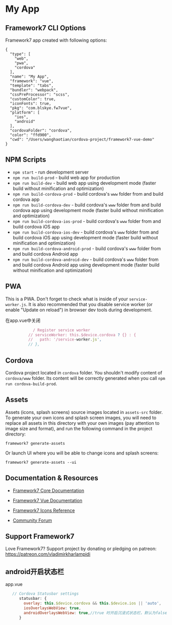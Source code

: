# My App

## Framework7 CLI Options

Framework7 app created with following options:

```
{
  "type": [
    "web",
    "pwa",
    "cordova"
  ],
  "name": "My App",
  "framework": "vue",
  "template": "tabs",
  "bundler": "webpack",
  "cssPreProcessor": "scss",
  "customColor": true,
  "iconFonts": true,
  "pkg": "com.blskye.fw7vue",
  "platform": [
    "ios",
    "android"
  ],
  "cordovaFolder": "cordova",
  "color": "ffd900",
  "cwd": "/Users/wanghaotian/cordova-project/framework7-vue-demo"
}
```

## NPM Scripts

* `npm start` - run development server
* `npm run build-prod` - build web app for production
* `npm run build-dev` - build web app using development mode (faster build without minification and optimization)
* `npm run build-cordova-prod` - build cordova's `www` folder from and build cordova app
* `npm run build-cordova-dev` - build cordova's `www` folder from and build cordova app using development mode (faster build without minification and optimization)
* `npm run build-cordova-ios-prod` - build cordova's `www` folder from and build cordova iOS app
* `npm run build-cordova-ios-dev` - build cordova's `www` folder from and build cordova iOS app using development mode (faster build without minification and optimization)
* `npm run build-cordova-android-prod` - build cordova's `www` folder from and build cordova Android app
* `npm run build-cordova-android-dev` - build cordova's `www` folder from and build cordova Android app using development mode (faster build without minification and optimization)

## PWA

This is a PWA. Don't forget to check what is inside of your `service-worker.js`. It is also recommended that you disable service worker (or enable "Update on reload") in browser dev tools during development.

在app.vue中关闭

```javascript
            / Register service worker
          // serviceWorker: this.$device.cordova ? {} : {
          //   path: '/service-worker.js',
          // },
```

## Cordova

Cordova project located in `cordova` folder. You shouldn't modify content of `cordova/www` folder. Its content will be correctly generated when you call `npm run cordova-build-prod`.

## Assets

Assets (icons, splash screens) source images located in `assets-src` folder. To generate your own icons and splash screen images, you will need to replace all assets in this directory with your own images (pay attention to image size and format), and run the following command in the project directory:

```
framework7 generate-assets
```

Or launch UI where you will be able to change icons and splash screens:

```
framework7 generate-assets --ui
```

## Documentation & Resources

* [Framework7 Core Documentation](https://framework7.io/docs/)
* [Framework7 Vue Documentation](https://framework7.io/vue/)

* [Framework7 Icons Reference](https://framework7.io/icons/)
* [Community Forum](https://forum.framework7.io)

## Support Framework7

Love Framework7? Support project by donating or pledging on patreon:
https://patreon.com/vladimirkharlampidi


## android开启状态栏

app.vue

```javascript
   // Cordova Statusbar settings
      statusbar: {
        overlay: this.$device.cordova && this.$device.ios || 'auto',
        iosOverlaysWebView: true,
        androidOverlaysWebView: true,//true 时开启沉浸式状态栏，默认为false，false时文字和背景都为灰色，需要修改
      }
```
